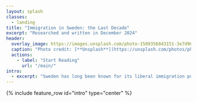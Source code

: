 ```yaml
---
layout: splash
classes:
  - landing
title: "Immigration in Sweden: the Last Decade"
excerpt: "Researched and written in December 2024"
header:
  overlay_image: https://images.unsplash.com/photo-1509356843151-3e7d96241e11?q=80&w=1470&auto=format&fit=crop&ixlib=rb-4.0.3&ixid=M3wxMjA3fDB8MHxwaG90by1wYWdlfHx8fGVufDB8fHx8fA%3D%3D
  caption: "Photo credit: [**Unsplash**](https://unsplash.com/photos/photo-of-brown-high-rise-building-3cwvFD-YPtk)"
  actions:
    - label: "Start Reading"
      url: "/main/"
intro: 
  - excerpt: "Sweden has long been known for its liberal immigration policies, but in recent years, these policies have faced significant challenges. This project explores the consequences of these policies, focusing on key events, socio-political consequences, and the reversal of the country’s historically liberal stance on immigration. It emphasizes the 2015 refugee crisis, its effects on Sweden’s public services, and how environmental and natural resource challenges intertwine with immigration. This project is my attempt at explaining this event in an unbiased and informative manner. Any parts that may be interpreted as prejudiced or discriminatory are unintentional."
---
```


{% include feature_row id="intro" type="center" %}
